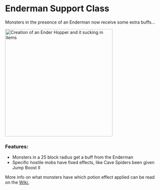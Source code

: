 # Enderman Support Class <!--$headerTitle--><!--$pmc:delete-->

Monsters in the presence of an Enderman now receive some extra buffs...<!--$pmc:headerSize-->

<img src="images/ender_hoppers.webp" alt="Creation of an Ender Hopper and it sucking in items" width="350"/> <!--$localAssetToURL--> <!--$modrinth:replaceWithVideo--> <!--$pmc:delete-->

### Features:
- Monsters in a 25 block radius get a buff from the Enderman
- Specific hostile mobs have fixed effects, like Cave Spiders been given Jump Boost II

More info on what monsters have which potion effect applied can be read on the [Wiki.](https://wiki.gm4.co/Enderman_Support_Class)
